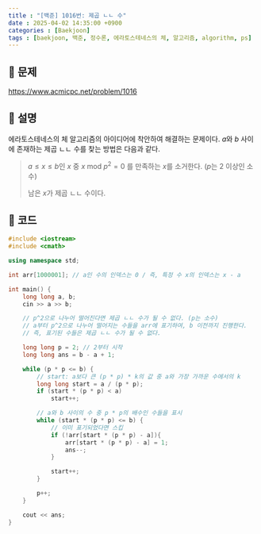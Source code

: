 ```yaml
---
title : "[백준] 1016번: 제곱 ㄴㄴ 수"
date : 2025-04-02 14:35:00 +0900
categories : [Baekjoon]
tags : [baekjoon, 백준, 정수론, 에라토스테네스의 체, 알고리즘, algorithm, ps]
---
```


## 📌 문제
https://www.acmicpc.net/problem/1016

## 📌 설명
에라토스테네스의 체 알고리즘의 아이디어에 착안하여 해결하는 문제이다. $a$와 $b$ 사이에 존재하는 제곱 ㄴㄴ 수를 찾는 방법은 다음과 같다.

> $a \leq x \leq b$인 $x$ 중 $x \ \text{mod}\ p^2 = 0$ 를 만족하는 $x$를 소거한다. ($p$는 2 이상인 소수)
>
> 남은 $x$가 제곱 ㄴㄴ 수이다.

## 📌 코드
```cpp
#include <iostream>
#include <cmath>

using namespace std;

int arr[1000001]; // a인 수의 인덱스는 0 / 즉, 특정 수 x의 인덱스는 x - a

int main() {
	long long a, b;
	cin >> a >> b;

	// p^2으로 나누어 떨어진다면 제곱 ㄴㄴ 수가 될 수 없다. (p는 소수)
	// a부터 p^2으로 나누어 떨어지는 수들을 arr에 표기하여, b 이전까지 진행한다.
	// 즉, 표기된 수들은 제곱 ㄴㄴ 수가 될 수 없다.

	long long p = 2; // 2부터 시작
	long long ans = b - a + 1;

	while (p * p <= b) {
		// start: a보다 큰 (p * p) * k의 값 중 a와 가장 가까운 수에서의 k
		long long start = a / (p * p);
		if (start * (p * p) < a)
			start++;

		// a와 b 사이의 수 중 p * p의 배수인 수들을 표시
		while (start * (p * p) <= b) {
			// 이미 표기되었다면 스킵
			if (!arr[start * (p * p) - a]){
				arr[start * (p * p) - a] = 1;
				ans--;
			}

			start++;
		}

		p++;
	}

	cout << ans;
}
```